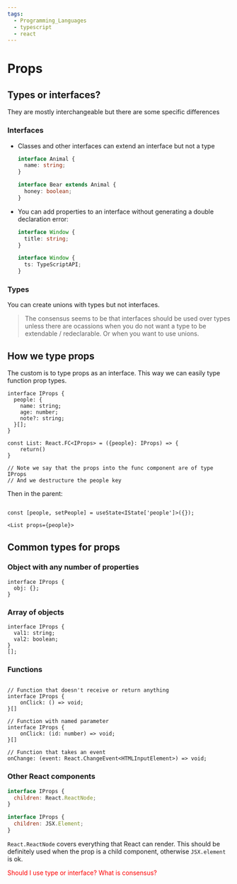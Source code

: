 ```yaml
---
tags:
  - Programming_Languages
  - typescript
  - react
---
```


# Props

## Types or interfaces?

They are mostly interchangeable but there are some specific differences

### Interfaces

- Classes and other interfaces can extend an interface but not a type

  ```ts
  interface Animal {
    name: string;
  }

  interface Bear extends Animal {
    honey: boolean;
  }
  ```

- You can add properties to an interface without generating a double declaration error:

  ```ts
  interface Window {
    title: string;
  }

  interface Window {
    ts: TypeScriptAPI;
  }
  ```

### Types

You can create unions with types but not interfaces.

> The consensus seems to be that interfaces should be used over types unless there are ocassions when you do not want a type to be extendable / redeclarable. Or when you want to use unions.

## How we type props

The custom is to type props as an interface. This way we can easily type function prop types.

```tsx
interface IProps {
  people: {
    name: string;
    age: number;
    note?: string;
  }[];
}

const List: React.FC<IProps> = ({people}: IProps) => {
    return()
}

// Note we say that the props into the func component are of type IProps
// And we destructure the people key

```

Then in the parent:

```tsx

const [people, setPeople] = useState<IState['people']>({});

<List props={people}>

```

## Common types for props

### Object with any number of properties

```tsx
interface IProps {
  obj: {};
}
```

### Array of objects

```tsx
interface IProps {
  val1: string;
  val2: boolean;
}
[];
```

### Functions

```tsx

// Function that doesn't receive or return anything
interface IProps {
    onClick: () => void;
}[]

// Function with named parameter
interface IProps {
    onClick: (id: number) => void;
}[]

// Function that takes an event
onChange: (event: React.ChangeEvent<HTMLInputElement>) => void;
```

### Other React components

```js
interface IProps {
  children: React.ReactNode;
}

interface IProps {
  children: JSX.Element;
}
```

`React.ReactNode` covers everything that React can render. This should be definitely used when the prop is a child component, otherwise `JSX.element` is ok.

<p style="color: red;">Should I use type or interface? What is consensus?</p>
